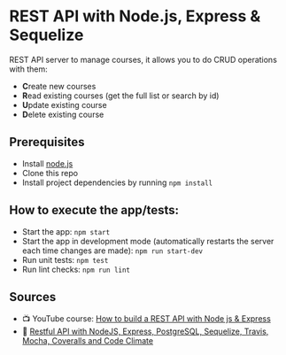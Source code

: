 # REST API with Node.js, Express & Sequelize

REST API server to manage courses, it allows you to do CRUD operations with them:
* **C**reate new courses
* **R**ead existing courses (get the full list or search by id)
* **U**pdate existing course
* **D**elete existing course


## Prerequisites
* Install [node.js](https://nodejs.org/en/)
* Clone this repo
* Install project dependencies by running `npm install`


## How to execute the app/tests:
* Start the app: `npm start`
* Start the app in development mode (automatically restarts the server each time changes are made): `npm run start-dev`
* Run unit tests: `npm test`
* Run lint checks: `npm run lint`


## Sources
* 📺 YouTube course: [How to build a REST API with Node js & Express
](https://www.youtube.com/watch?v=pKd0Rpw7O48)
* 📝 [Restful API with NodeJS, Express, PostgreSQL, Sequelize, Travis, Mocha, Coveralls and Code Climate](https://medium.com/@victorsteven/restful-api-with-nodejs-express-postgresql-sequelize-travis-mocha-coveralls-and-code-climate-f28715f7a014)